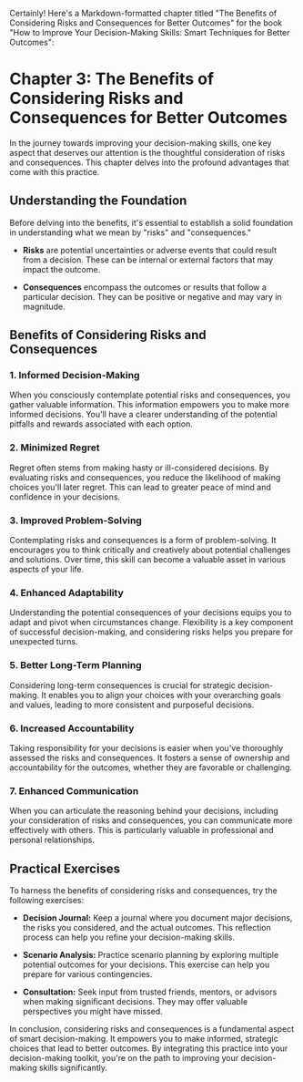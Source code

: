 Certainly! Here's a Markdown-formatted chapter titled "The Benefits of Considering Risks and Consequences for Better Outcomes" for the book "How to Improve Your Decision-Making Skills: Smart Techniques for Better Outcomes":

Chapter 3: The Benefits of Considering Risks and Consequences for Better Outcomes
=================================================================================

In the journey towards improving your decision-making skills, one key aspect that deserves our attention is the thoughtful consideration of risks and consequences. This chapter delves into the profound advantages that come with this practice.

Understanding the Foundation
----------------------------

Before delving into the benefits, it's essential to establish a solid foundation in understanding what we mean by "risks" and "consequences."

* **Risks** are potential uncertainties or adverse events that could result from a decision. These can be internal or external factors that may impact the outcome.

* **Consequences** encompass the outcomes or results that follow a particular decision. They can be positive or negative and may vary in magnitude.

Benefits of Considering Risks and Consequences
----------------------------------------------

### 1. Informed Decision-Making

When you consciously contemplate potential risks and consequences, you gather valuable information. This information empowers you to make more informed decisions. You'll have a clearer understanding of the potential pitfalls and rewards associated with each option.

### 2. Minimized Regret

Regret often stems from making hasty or ill-considered decisions. By evaluating risks and consequences, you reduce the likelihood of making choices you'll later regret. This can lead to greater peace of mind and confidence in your decisions.

### 3. Improved Problem-Solving

Contemplating risks and consequences is a form of problem-solving. It encourages you to think critically and creatively about potential challenges and solutions. Over time, this skill can become a valuable asset in various aspects of your life.

### 4. Enhanced Adaptability

Understanding the potential consequences of your decisions equips you to adapt and pivot when circumstances change. Flexibility is a key component of successful decision-making, and considering risks helps you prepare for unexpected turns.

### 5. Better Long-Term Planning

Considering long-term consequences is crucial for strategic decision-making. It enables you to align your choices with your overarching goals and values, leading to more consistent and purposeful decisions.

### 6. Increased Accountability

Taking responsibility for your decisions is easier when you've thoroughly assessed the risks and consequences. It fosters a sense of ownership and accountability for the outcomes, whether they are favorable or challenging.

### 7. Enhanced Communication

When you can articulate the reasoning behind your decisions, including your consideration of risks and consequences, you can communicate more effectively with others. This is particularly valuable in professional and personal relationships.

Practical Exercises
-------------------

To harness the benefits of considering risks and consequences, try the following exercises:

* **Decision Journal:** Keep a journal where you document major decisions, the risks you considered, and the actual outcomes. This reflection process can help you refine your decision-making skills.

* **Scenario Analysis:** Practice scenario planning by exploring multiple potential outcomes for your decisions. This exercise can help you prepare for various contingencies.

* **Consultation:** Seek input from trusted friends, mentors, or advisors when making significant decisions. They may offer valuable perspectives you might have missed.

In conclusion, considering risks and consequences is a fundamental aspect of smart decision-making. It empowers you to make informed, strategic choices that lead to better outcomes. By integrating this practice into your decision-making toolkit, you're on the path to improving your decision-making skills significantly.

